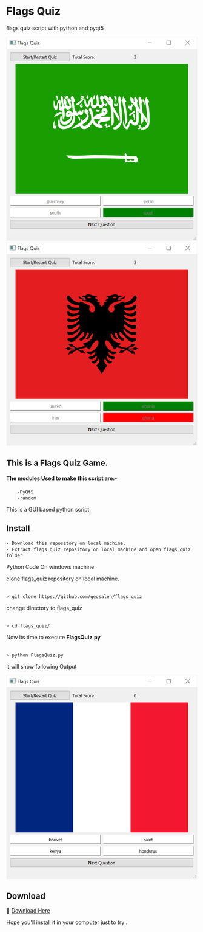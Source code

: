 # Flags Quiz
flags quiz script with python and pyqt5

<img src="FlagsQuiz_2.PNG">
<img src="FlagsQuiz_3.PNG">

## This is a Flags Quiz Game.

#### The modules Used to make this script are:-

        -PyQt5
        -random

This is a GUI based python script.

## Install
```
- Download this repository on local machine.
- Extract flags_quiz repository on local machine and open flags_quiz folder

```

Python Code On windows machine:

clone flags_quiz repository on local machine.
```

> git clone https://github.com/geosaleh/flags_quiz

```
change directory to flags_quiz
```

> cd flags_quiz/

```

Now its time to execute **FlagsQuiz.py**
```

> python FlagsQuiz.py

```
it will show following Output

<img src="FlagsQuiz.PNG">

## Download
:paperclip: [Download Here](https://github.com/geosaleh/flags_quiz/archive/refs/heads/master.zip)

Hope you'll install it in your computer just to try .


```
